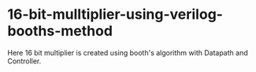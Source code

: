 # 16-bit-mulltiplier-using-verilog-booths-method
Here 16 bit multiplier is created using booth's algorithm with Datapath and Controller.
